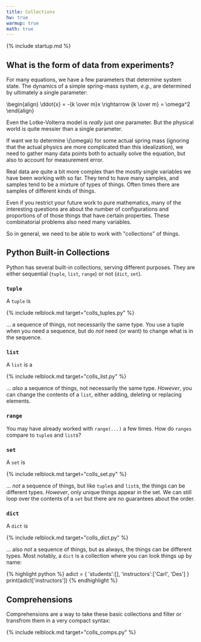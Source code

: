 ```yaml
---
title: Collections
hw: true
warmup: true
math: true
---
```

{% include startup.md %}

## What is the form of data from experiments?

For many equations, we have a few parameters that determine system state.  The
dynamics of a simple spring-mass system, *e.g.*, are determined by ultimately
a single parameter:

\begin{align}
\ddot{x} = -{k \over m}x \rightarrow {k \over m} = \omega^2
\end{align}

Even the Lotke-Volterra model is *really* just one parameter.  But the physical world is quite messier than a single parameter.

If want we to
determine \\(\omega\\) for some actual spring mass (ignoring that the actual
physics are more complicated than this idealization), we need to gather many
data points both to actually solve the equation, but also to account for
measurement error.

Real data are quite a bit more complex than the mostly single
variables we have been working with so far.  They tend to have many samples, and
samples tend to be a mixture of types of things.  Often times there are samples
of different kinds of things.

Even if you restrict your future work to pure mathematics, many of the interesting questions are about the number of configurations and proportions of
of those things that have certain properties.  These combinatorial problems also need many variables.

So in general, we need to be able to work with \"collections\" of things.

## Python Built-in Collections

Python has several built-in collections, serving different purposes.  They are
either sequential (`tuple`, `list`, `range`) or not (`dict`, `set`).

### `tuple`

A `tuple` is

{% include relblock.md target="colls_tuples.py" %}

\... a sequence of things, not necessarily the same type.  You use a tuple when
you need a sequence, but do *not* need (or want) to change what is in the sequence.

### `list`

A `list` is a

{% include relblock.md target="colls_list.py" %}

\... *also* a sequence of things, not necessarily the same type.  *However*, you
can change the contents of a `list`, either adding, deleting or replacing elements.

### `range`

You may have already worked with `range(...)` a few times.  How do `ranges` compare
to `tuple`s and `list`s?

### `set`

A `set` is

{% include relblock.md target="colls_set.py" %}

\... *not* a sequence of things, but like `tuple`s and `list`s, the things can
be different types.  *However*, only unique things appear in the set.  We can
still loop over the contents of a `set` but there are no guarantees about the order.

### `dict`

A `dict` is

{% include relblock.md target="colls_dict.py" %}

\... also *not* a sequence of things, but as always, the things can
be different types.  Most notably, a `dict` is a collection where you can look
things up by name:

{% highlight python %}
adict = { 'students':[], 'instructors':['Carl', 'Des'] }
print(adict['instructors'])
{% endhighlight %}

## Comprehensions

Comprehensions are a way to take these basic collections and filter or transfrom
them in a very compact syntax:

{% include relblock.md target="colls_comps.py" %}
